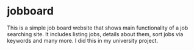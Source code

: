 # jobboard
This is a simple job board website that shows main functionality of a job searching site. It includes listing jobs, details about them, sort jobs via keywords and many more. I did this in my university project.
